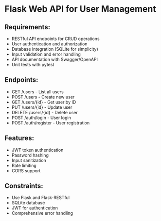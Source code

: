 # Flask Web API for User Management

## Requirements:
- RESTful API endpoints for CRUD operations
- User authentication and authorization
- Database integration (SQLite for simplicity)
- Input validation and error handling
- API documentation with Swagger/OpenAPI
- Unit tests with pytest

## Endpoints:
- GET /users - List all users
- POST /users - Create new user
- GET /users/{id} - Get user by ID
- PUT /users/{id} - Update user
- DELETE /users/{id} - Delete user
- POST /auth/login - User login
- POST /auth/register - User registration

## Features:
- JWT token authentication
- Password hashing
- Input sanitization
- Rate limiting
- CORS support

## Constraints:
- Use Flask and Flask-RESTful
- SQLite database
- JWT for authentication
- Comprehensive error handling
